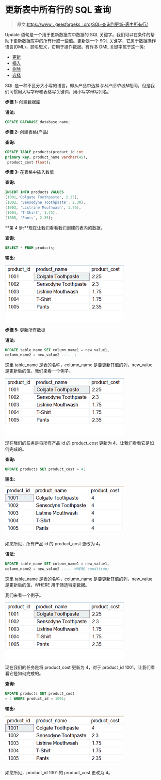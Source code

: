 # 更新表中所有行的 SQL 查询

> 原文:[https://www . geesforgeks . org/SQL-查询到更新-表中所有行/](https://www.geeksforgeeks.org/sql-query-to-update-all-rows-in-a-table/)

Update 语句是一个用于更新数据库中数据的 SQL 关键字。我们可以在条件的帮助下更新数据库中的所有行或一些值。更新是一个 SQL 关键字，它属于数据操作语言(DML)，顾名思义，它用于操作数据。有许多 DML 关键字属于这一类:

*   [更新](https://www.geeksforgeeks.org/sql-update-statement/)
*   [插入](https://www.geeksforgeeks.org/sql-insert-statement/)
*   [删除](https://www.geeksforgeeks.org/sql-delete-statement/)
*   [选择](https://www.geeksforgeeks.org/sql-select-query/)

SQL 是一种不区分大小写的语言，即从产品中选择*与从产品中选择*相同。但是我们习惯用大写字母和表格写关键词，用小写字母写列名。

**步骤 1:** 创建数据库

**语法:**

```sql
CREATE DATABASE database_name;
```

**步骤 2:** 创建表格(产品)

**查询:**

```sql
CREATE TABLE products(product_id int 
primary key, product_name varchar(45),
 product_cost float);
```

**步骤 3:** 在表格中插入数值

**查询:**

```sql
INSERT INTO products VALUES
(1001,'Colgate Toothpaste', 2.25),
(1002, 'Sensodyne Toothpaste', 2.30),
(1003, 'Listrine Mouthwash', 1.75), 
(1004, 'T-Shirt', 1.75),
(1005, 'Pants', 2.35);
```

**第 4 步:**现在让我们看看我们创建的表内的数据。

**查询:**

```sql
SELECT * FROM products;
```

**输出:**

![](img/3a41b781acab32c036a6427044e10d85.png)

**步骤 5:** 更新所有数据

**语法:**

```sql
UPDATE table_name SET column_name1 = new_value1, 
column_name2 = new_value2 ----  ;
```

这里 table_name 是表的名称，column_name 是要更新其值的列，new_value 是更新后的值。我们来看一个例子。

![](img/3a41b781acab32c036a6427044e10d85.png)

现在我们的任务是将所有产品 id 的 product_cost 更新为 4，让我们看看它是如何完成的。

**查询:**

```sql
UPDATE products SET product_cost = 4;
```

**输出:**

![](img/7b6cb896fd6a289a7b1365e8f15e14fa.png)

如您所见，所有产品 id 的 product_cost 更改为 4。

**语法:**

```sql
UPDATE table_name SET column_name1 = new_value1, 
column_name2 = new_value2 ----  WHERE condition;
```

这里 table_name 是表的名称，column_name 是要更新其值的列，new_value 是更新后的值，WHERE 用于筛选特定数据。

我们来看一个例子。

![](img/3a41b781acab32c036a6427044e10d85.png)

现在我们的任务是将 product_cost 更新为 4，对于 product_id 1001，让我们看看它是如何完成的。

**查询:**

```sql
UPDATE products SET product_cost 
= 4 WHERE product_id = 1001;
```

**输出:**

![](img/6b17b7f3b276ac1993128b4f84745747.png)

如您所见，product_id 1001 的 product_cost 更改为 4。